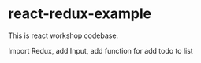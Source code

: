 # react-redux-example

This is react workshop codebase.

Import Redux, add Input, add function for add todo to list
